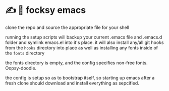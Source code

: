 # :writing_hand: 🦊 focksy emacs

clone the repo and source the appropriate file for your shell

running the setup scripts will backup your current .emacs file and .emacs.d folder and symlink emacs.el into it's place.
it will also install any/all git hooks from the `hooks` directory into place as well as installing any fonts inside of the `fonts` directory

the fonts directory is empty, and the config specifies non-free fonts. Oopsy-doodle.

the config is setup so as to bootstrap itself, so starting up emacs after a fresh clone should download and install everything as sepcified.
